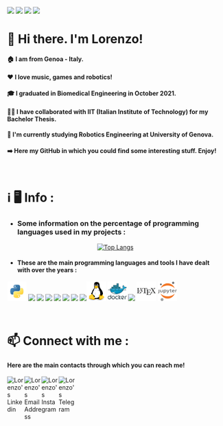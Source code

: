 
<img src="https://media.giphy.com/media/GQlUu7wLzZ7iGNhzQJ/giphy.gif" height=160> <img src="https://media.giphy.com/media/VWJFiiqhF6y81Mi65d/giphy.gif" height=160> <img src="https://media.giphy.com/media/cmynLaTS96DsFxANaH/giphy.gif" height=160> <img src="https://media.giphy.com/media/5I7xML0oZ7DMrAXCtu/giphy.gif" height=160> 

# 👋 Hi there. I'm Lorenzo! 
#### 🏠 I am from Genoa - Italy.
#### ❤️ I love music, games and robotics!
#### 🎓 I graduated in Biomedical Engineering in October 2021.
#### 👨‍💻 I have collaborated with IIT (Italian Institute of Technology) for my Bachelor Thesis. 
#### 🤖 I'm currently studying Robotics Engineering at University of Genova. 
#### ➡️ Here my GitHub in which you could find some interesting stuff. Enjoy!

<br />

# ℹ️​ 🖥️ Info : 

- ### Some information on the percentage of programming languages used in my projects :
<div align="center">
  
[![Top Langs](https://github-readme-stats.vercel.app/api/top-langs/?username=LoreBene99&layout=compact)](https://github.com/anuraghazra/github-readme-stats)
    
</div>

- #### These are the main programming languages and tools I have dealt with over the years :

<img height="45" src="https://raw.githubusercontent.com/github/explore/80688e429a7d4ef2fca1e82350fe8e3517d3494d/topics/python/python.png"> <img height="45" src="https://img.icons8.com/color/452/c-programming.png"> <img height="45" src="https://upload.wikimedia.org/wikipedia/commons/1/18/ISO_C%2B%2B_Logo.svg"> <img height="45" src="https://seeklogo.com/images/C/c-sharp-c-logo-02F17714BA-seeklogo.com.png"> <img height="45" src="https://upload.wikimedia.org/wikipedia/commons/2/21/Matlab_Logo.png"> <img height="45" src="https://upload.wikimedia.org/wikipedia/commons/4/4b/Bash_Logo_Colored.svg"> <img height="45" src="https://cdn.icon-icons.com/icons2/2107/PNG/512/file_type_pddl_plan_icon_130275.png"> <img height="28" src="https://upload.wikimedia.org/wikipedia/commons/b/bb/Ros_logo.svg"><img height="45" src="https://raw.githubusercontent.com/devicons/devicon/master/icons/linux/linux-original.svg"> <img height="45" src="https://raw.githubusercontent.com/devicons/devicon/master/icons/docker/docker-original-wordmark.svg"> <img height="45" src="https://www.vectorlogo.zone/logos/git-scm/git-scm-icon.svg"> <img height="45" src="https://raw.githubusercontent.com/devicons/devicon/master/icons/latex/latex-original.svg"> <img height="45" src="https://github.com/devicons/devicon/blob/master/icons/jupyter/jupyter-original-wordmark.svg">

<br />


# 📫 Connect with me :

#### Here are the main contacts through which you can reach me!
   </a>
   <a href="https://www.linkedin.com/in/lorenzo-benedetti-1b1114228/">
   <img align="left" alt="Lorenzo's Linkedin" width="40px" src="https://cdn-icons-png.flaticon.com/512/174/174857.png" />
   </a>

   </a>
   <a href="mailto:lorebene@live.it">
   <img align="left" alt="Lorenzo's Email Address" width="40px" src="https://www.pngkit.com/png/full/84-841048_envelop-email-icon-email-icon-png-red.png" />
   </a>
   
   </a>
   <a href="https://www.instagram.com/lorebenedetti_/">
   <img align="left" alt="Lorenzo's Instagram" width="40px" src="https://upload.wikimedia.org/wikipedia/commons/a/a5/Instagram_icon.png" />
   </a>
    
   </a>
   <a href="https://t.me/LoreBene99">
   <img align="left" alt="Lorenzo's Telegram" width="40px" src="https://upload.wikimedia.org/wikipedia/commons/8/82/Telegram_logo.svg" />
   </a>
  
<!--
**LoreBene99/LoreBene99** is a ✨ _special_ ✨ repository because its `README.md` (this file) appears on your GitHub profile.

Here are some ideas to get you started:

- 🔭 I’m currently working on ...
- 🌱 I’m currently learning ...
- 👯 I’m looking to collaborate on ...
- 🤔 I’m looking for help with ...
- 💬 Ask me about ...
- 📫 How to reach me: ...
- 😄 Pronouns: ...
- ⚡ Fun fact: ...
-->
